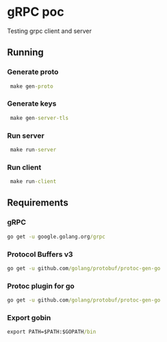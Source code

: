 # gRPC poc

Testing grpc client and server


## Running

### Generate proto

```cmd
 make gen-proto
```

### Generate keys

```cmd
 make gen-server-tls
```

### Run server

```cmd
 make run-server
```

### Run client

```cmd
 make run-client
```

## Requirements

### gRPC

```cmd
go get -u google.golang.org/grpc
```

### Protocol Buffers v3

```cmd
go get -u github.com/golang/protobuf/protoc-gen-go
```

### Protoc plugin for go

```cmd
go get -u github.com/golang/protobuf/protoc-gen-go
```

### Export gobin

```cmd
export PATH=$PATH:$GOPATH/bin
```
